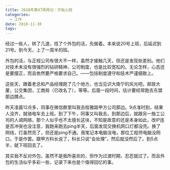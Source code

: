 ```yaml
---
title: 2018年第47周周记：开始上班
categories:
  - 工作
date: 2018-11-30
tags:
---
```


经过一些人，转了几道，找了个外包的活，先做着。本来说20号上班，后延迟到21号。到今天，上了一周半的班。  
<!-- more -->
外包的活，与正规公司有很大不一样，虽然才接触几天，但还是发现些差别。他们对技术未没有很强烈的钻研精神，公司制度，也是比较宽松的。无论怎样，心态还是要摆正，而且依然要严格要求自己。——包括制度遵守和技术严谨细致上。

这些天，跟着老总和产品经理跑了几个地方，也当见识大南宁的风光吧。邮政大厦，公交集团，工商局（已改名了），等等。后面一段时间，估计要经常跑去东盟那边蹲点。

昨天凌晨12点多，同事在微信群里叫我去桂雅路甲方公司那边。9点准时到，结果人没齐，就骑电车去上班。到了下午，同事又叫我去，到那边后，就跟另一施工公司的人调网络，那个人似乎也不太擅长这块，不知是故意的还是本身如此，改IP连是否冲突也没注意，我跑来跑去ping半天，后面发现交换机网口灯都没亮。换了网线，灯虽然亮了，但还是ping不通。我笔记本电脑没电，那位工程师电脑没网口，于是作罢。跟甲方科长说了，科长只说“会处理”，然后就没然后了。到5点半，就下班回去了。

其实我不反对外包，虽然不是我所喜欢的，但作为过渡时期，忍忍就过了。而且外包的生活似乎多彩一些，记录下来也是个值得回忆的事。  